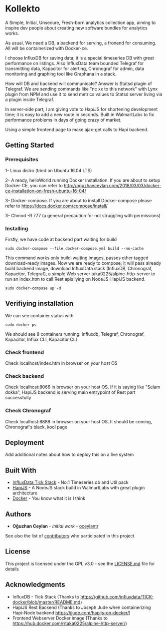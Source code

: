 # Kollekto

A Simple, Initial, Unsecure, Fresh-born analytics collection app, aiming to inspire dev people about creating new software bundles for analytics works. 

As usual, We need a DB, a backend for serving, a fronend for consuming. All will be containerized with Docker-ce.

I choose InfluxDB for saving data; it is a special timeseries DB with great performance on listings. Also InfluxData team bounded Telegraf for transmitting data, Kapacitor for alerting, Chronograf for admin, data monitoring and graphing tool like Graphana in a stack.

How will DB and backend will communicate? Answer is Statsd plugin of Telegraf. We are sending commands like "nc xx to this network" with Lynx plugin from NPM and use it to send metrics values to Statsd server living via a plugin inside Telegraf.

In server-side part, I am giving vote to HapiJS for shortening development time; it is easy to add a new route in seconds. Built in WalmartLabs to fix performance problems in days of going crazy of market.

Using a simple frontend page to make ajax-get calls to Hapi backend.


## Getting Started

### Prerequisites

1-  Linux distro (tried on Ubuntu 16.04 LTS)

2-  A ready, helloWorld running Docker installation. If you are about to setup Docker-CE, you can refer to http://oguzhanceylan.com/2018/03/03/docker-ce-installation-on-fresh-ubuntu-16-04/

3- Docker-compose. If you are about to install Docker-compose please refer to https://docs.docker.com/compose/install/

3- Chmod -R 777 (a general precaution for not struggling with permissions)

### Installing

Firstly, we have code at backend part waiting for build

```
sudo docker-compose --file docker-compose.yml build --no-cache
```

This command works only build-waiting images, passes other tagged download-ready images. Now we are ready to compose; it will pass already build backend image, download InfluxData stack (InfluxDB, Chronograf, Kapacitor, Telegraf), a simple Web server taka0225/alpine-http-server to run an index.htm to call Rest apis lying on NodeJS-HapiJS backend. 

```
sudo docker-compose up -d
```

## Verifiying installation

We can see container status with 

```
sudo docker ps
```

We should see 8 containers running: Influxdb, Telegraf, Chronograf, Kapacitor, Influx CLI, Kapacitor CLI

### Check frontend

Check localhost/index.htm in browser on your host OS

### Check backend

Check localhost:8066 in browser on your host OS. If it is saying like "Selam dokka", HapiJS backend is serving main entrypoint of Rest part successfully

### Check Chronograf

Check localhost:8888 in browser on your host OS. It should be coming, Chronograf's black, kool page

## Deployment

Add additional notes about how to deploy this on a live system

## Built With

* [InfluxData Tick Stack](https://www.influxdata.com/time-series-platform/) - No:1 Timeseries db and Util pack
* [HapiJS](https://hapijs.com/) - A NodeJS stack build in WalmartLabs with great plugin architecture
* [Docker](https://www.docker.com/) - You know what it is I think

## Authors

* **Oğuzhan Ceylan** - *Initial work* - [oceylantr](https://github.com/oceylantr)

See also the list of [contributors](https://github.com/your/project/contributors) who participated in this project.

## License

This project is licensed under the GPL v3.0 - see the [LICENSE.md](LICENSE.md) file for details

## Acknowledgments

* InfluxDB - Tick Stack (Thanks to https://github.com/influxdata/TICK-docker/blob/master/README.md)
* HapiJS Rest Backend (Thanks to Joseph Jude when containerizing Hapi-Node backend https://jjude.com/hapijs-on-docker/)
* Frontend Webserver Docker image (Thanks to https://hub.docker.com/r/taka0225/alpine-http-server/)
